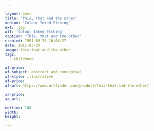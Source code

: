 ```yaml
---

layout: post
title: 'This, that and the other'
medium: 'Colour Inked Etching'
ext: .jpg
alt: 'Colour Inked Etching'
caption: "This, that and the other"
created: 1991-09-25 16:04:27
date: 2011-03-24
image: this-that-and-the-other
tags:
  - childhood

af-price:
af-subject: abstract and conceptual
af-style: illustrative
af-price:
af-url: https://www.artfinder.com/product/this-that-and-the-other/

sa-price:
sa-url:

edition: 100
width:
height:

---
```

